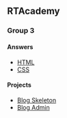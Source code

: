 ## RTAcademy
### Group 3

#### Answers

* [HTML](./answers/02)
* [CSS](./answers/03)

#### Projects

* [Blog Skeleton](./projects/blog)
* [Blog Admin](./projects/blog-admin)
